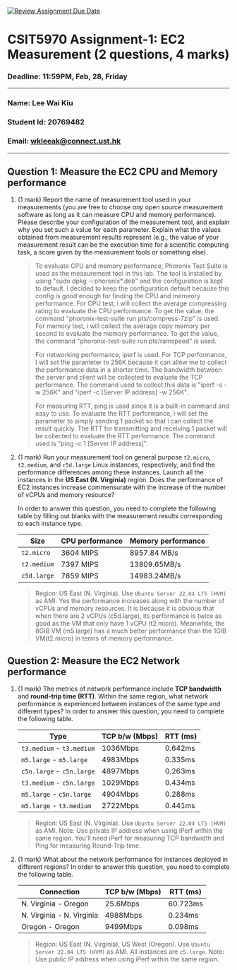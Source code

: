 [![Review Assignment Due Date](https://classroom.github.com/assets/deadline-readme-button-22041afd0340ce965d47ae6ef1cefeee28c7c493a6346c4f15d667ab976d596c.svg)](https://classroom.github.com/a/IAASVEAZ)
# CSIT5970 Assignment-1: EC2 Measurement (2 questions, 4 marks)

### Deadline: 11:59PM, Feb, 28, Friday

---

### Name: Lee Wai Kiu
### Student Id: 20769482
### Email: wkleeak@connect.ust.hk

---

## Question 1: Measure the EC2 CPU and Memory performance

1. (1 mark) Report the name of measurement tool used in your measurements (you are free to choose *any* open source measurement software as long as it can measure CPU and memory performance). Please describe your configuration of the measurement tool, and explain why you set such a value for each parameter. Explain what the values obtained from measurement results represent (e.g., the value of your measurement result can be the execution time for a scientific computing task, a score given by the measurement tools or something else).

    >To evaluate CPU and memory performance, Phoronix Test Suite is used as the measurement tool in this lab. The tool is installed by using "sudo dpkg -i phoronix*.deb" and the configuration is kept to default. I decided to keep the configuration default because this config is good enough for finding the CPU and memeory performance.
    > For CPU test, i will collect the average compressing rating to evaluate the CPU performance. To get the value, the command "phoronix-test-suite run pts/compress-7zip" is used.
    > For memory test, i will collect the average copy memory per second to evaluate the memory performance. To get the value, the command "phoronix-test-suite run pts/ramspeed" is used.
    > 
    > For networking performance, iperf is used.
    > For TCP performance, I will set the parameter to 256K because it can allow me to collect the performance data in a shorter time. The bandwidth between the server and client will be collected to evaluate the TCP performance. The command used to collect this data is "iperf -s -w 256K" and "iperf -c [Server IP address] -w 256K".
    >
    >For measuring RTT, ping is used since it is a built-in command and easy to use. To evaluate the RTT performance, i will set the parameter to simply sending 1 packet so that i can collect the result quickly. The RTT for transmitting and receiving 1 packet will be collected to evaluate the RTT performance. The command used is "ping -c 1 [Server IP address]".

2. (1 mark) Run your measurement tool on general purpose `t2.micro`, `t2.medium`, and `c5d.large` Linux instances, respectively, and find the performance differences among these instances. Launch all the instances in the **US East (N. Virginia)** region. Does the performance of EC2 instances increase commensurate with the increase of the number of vCPUs and memory resource?

    In order to answer this question, you need to complete the following table by filling out blanks with the measurement results corresponding to each instance type.

    | Size        | CPU performance | Memory performance |
    | ----------- | --------------- | ------------------ |
    | `t2.micro` |      3604 MIPS  |  8957.84 MB/s|
    | `t2.medium`  |  7397 MIPS    | 13809.65MB/s    |
    | `c5d.large` |  7859 MIPS   |   14983.24MB/s   |

    > Region: US East (N. Virginia). Use `Ubuntu Server 22.04 LTS (HVM)` as AMI.
    > Yes the performance increases along with the number of vCPUs and memory resources. It is because it is obvious that when there are 2 vCPUs (c5d.large), its performance is twice as good as the VM that only have 1 vCPU (t2.micro). Meanwhile, the  8GIB VM (m5.large) has a much better performance than the 1GIB VM(t2.micro) in terms of memory performance.

## Question 2: Measure the EC2 Network performance

1. (1 mark) The metrics of network performance include **TCP bandwidth** and **round-trip time (RTT)**. Within the same region, what network performance is experienced between instances of the same type and different types? In order to answer this question, you need to complete the following table.

    | Type                      | TCP b/w (Mbps) | RTT (ms) |
    | ------------------------- | -------------- | -------- |
    | `t3.medium` - `t3.medium` |  1036Mbps  |  0.642ms    |
    | `m5.large` - `m5.large`   | 4983Mbps   |0.335ms  |
    | `c5n.large` - `c5n.large` | 4897Mbps  | 0.263ms |
    | `t3.medium` - `c5n.large` | 1029Mbps    |0.434ms|
    | `m5.large` - `c5n.large`  | 4904Mbps  | 0.288ms  |
    | `m5.large` - `t3.medium`  | 2722Mbps    |  0.441ms |

    > Region: US East (N. Virginia). Use `Ubuntu Server 22.04 LTS (HVM)` as AMI. Note: Use private IP address when using iPerf within the same region. You'll need iPerf for measuring TCP bandwidth and Ping for measuring Round-Trip time.

2. (1 mark) What about the network performance for instances deployed in different regions? In order to answer this question, you need to complete the following table.

    | Connection                | TCP b/w (Mbps) | RTT (ms) |
    | ------------------------- | -------------- | -------- |
    | N. Virginia - Oregon      |25.6Mbps	  | 60.723ms |
    | N. Virginia - N. Virginia |4988Mbps     | 0.234ms|
    | Oregon - Oregon           | 9499Mbps     |0.098ms |
 
    > Region: US East (N. Virginia), US West (Oregon). Use `Ubuntu Server 22.04 LTS (HVM)` as AMI. All instances are `c5.large`. Note: Use public IP address when using iPerf within the same region.
